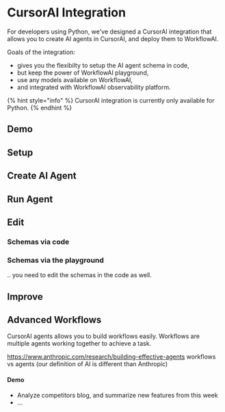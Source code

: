 # CursorAI Integration

For developers using Python, we've designed a CursorAI integration that allows you to create AI agents in CursorAI, and deploy them to WorkflowAI.

Goals of the integration:
- gives you the flexibilty to setup the AI agent schema in code,
- but keep the power of WorkflowAI playground,
- use any models available on WorkflowAI,
- and integrated with WorkflowAI observability platform.

{% hint style="info" %}
CursorAI integration is currently only available for Python.
{% endhint %}

## Demo

## Setup

## Create AI Agent

## Run Agent

## Edit
### Schemas via code

### Schemas via the playground
.. you need to edit the schemas in the code as well.

## Improve

## Advanced Workflows

CursorAI agents allows you to build workflows easily. Workflows are multiple agents working together to achieve a task.

https://www.anthropic.com/research/building-effective-agents
workflows vs agents (our definition of AI is different than Anthropic)

#### Demo

- Analyze competitors blog, and summarize new features from this week
- ...